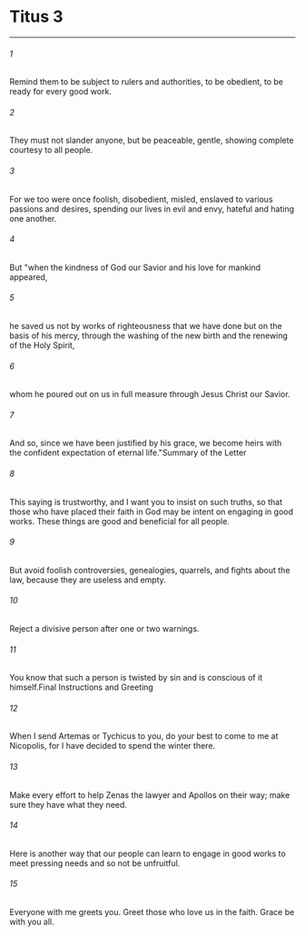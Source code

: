 # Titus 3
***



###### 1 
Remind them to be subject to rulers and authorities, to be obedient, to be ready for every good work. 

###### 2 
They must not slander anyone, but be peaceable, gentle, showing complete courtesy to all people. 

###### 3 
For we too were once foolish, disobedient, misled, enslaved to various passions and desires, spending our lives in evil and envy, hateful and hating one another. 

###### 4 
But "when the kindness of God our Savior and his love for mankind appeared, 

###### 5 
he saved us not by works of righteousness that we have done but on the basis of his mercy, through the washing of the new birth and the renewing of the Holy Spirit, 

###### 6 
whom he poured out on us in full measure through Jesus Christ our Savior. 

###### 7 
And so, since we have been justified by his grace, we become heirs with the confident expectation of eternal life."Summary of the Letter 

###### 8 
This saying is trustworthy, and I want you to insist on such truths, so that those who have placed their faith in God may be intent on engaging in good works. These things are good and beneficial for all people. 

###### 9 
But avoid foolish controversies, genealogies, quarrels, and fights about the law, because they are useless and empty. 

###### 10 
Reject a divisive person after one or two warnings. 

###### 11 
You know that such a person is twisted by sin and is conscious of it himself.Final Instructions and Greeting 

###### 12 
When I send Artemas or Tychicus to you, do your best to come to me at Nicopolis, for I have decided to spend the winter there. 

###### 13 
Make every effort to help Zenas the lawyer and Apollos on their way; make sure they have what they need. 

###### 14 
Here is another way that our people can learn to engage in good works to meet pressing needs and so not be unfruitful. 

###### 15 
Everyone with me greets you. Greet those who love us in the faith. Grace be with you all.
